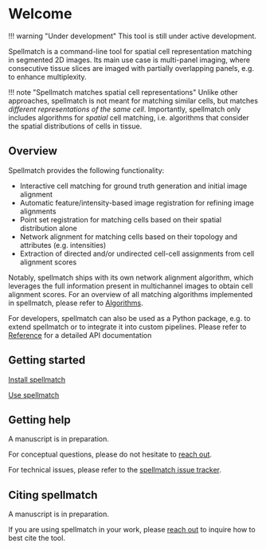 # Welcome

!!! warning "Under development"
    This tool is still under active development.

Spellmatch is a command-line tool for spatial cell representation matching in segmented
2D images. Its main use case is multi-panel imaging, where consecutive tissue slices are
imaged with partially overlapping panels, e.g. to enhance multiplexity.

!!! note "Spellmatch matches spatial cell representations"
    Unlike other approaches, spellmatch is not meant for matching similar cells, but
    matches *different representations of the same cell*. Importantly, spellmatch only
    includes algorithms for *spatial* cell matching, i.e. algorithms that consider the
    spatial distributions of cells in tissue.

## Overview

Spellmatch provides the following functionality:

- Interactive cell matching for ground truth generation and initial image alignment
- Automatic feature/intensity-based image registration for refining image alignments
- Point set registration for matching cells based on their spatial distribution alone
- Network alignment for matching cells based on their topology and attributes (e.g.
  intensities)
- Extraction of directed and/or undirected cell-cell assignments from cell alignment
  scores

Notably, spellmatch ships with its own network alignment algorithm, which leverages the
full information present in multichannel images to obtain cell alignment scores. For an
overview of all matching algorithms implemented in spellmatch, please refer to
[Algorithms](algorithms/index.md).

For developers, spellmatch can also be used as a Python package, e.g. to extend
spellmatch or to integrate it into custom pipelines. Please refer to
[Reference](reference/index.md) for a detailed API documentation

## Getting started

[Install spellmatch](installation.md)

[Use spellmatch](usage/index.md)

## Getting help

A manuscript is in preparation.

For conceptual questions, please do not hesitate to
[reach out](mailto:jonas.windhager@uzh.ch).

For technical issues, please refer to the
[spellmatch issue tracker](https://github.com/BodenmillerGroup/spellmatch/issues).

## Citing spellmatch

A manuscript is in preparation.

If you are using spellmatch in your work, please
[reach out](mailto:jonas.windhager@uzh.ch) to inquire how to best cite the tool.
